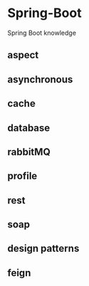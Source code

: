 # Spring-Boot
Spring Boot knowledge

## aspect

## asynchronous

## cache

## database

## rabbitMQ

## profile

## rest

## soap

## design patterns

## feign
